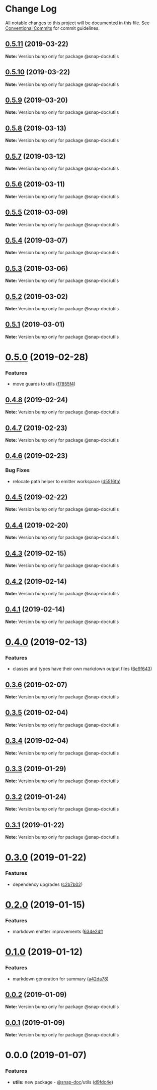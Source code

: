 # Change Log

All notable changes to this project will be documented in this file.
See [Conventional Commits](https://conventionalcommits.org) for commit guidelines.

## [0.5.11](https://github.com/snap-doc/snap-doc/compare/@snap-doc/utils@0.5.10...@snap-doc/utils@0.5.11) (2019-03-22)

**Note:** Version bump only for package @snap-doc/utils





## [0.5.10](https://github.com/snap-doc/snap-doc/compare/@snap-doc/utils@0.5.9...@snap-doc/utils@0.5.10) (2019-03-22)

**Note:** Version bump only for package @snap-doc/utils





## [0.5.9](https://github.com/snap-doc/snap-doc/compare/@snap-doc/utils@0.5.8...@snap-doc/utils@0.5.9) (2019-03-20)

**Note:** Version bump only for package @snap-doc/utils





## [0.5.8](https://github.com/snap-doc/snap-doc/compare/@snap-doc/utils@0.5.7...@snap-doc/utils@0.5.8) (2019-03-13)

**Note:** Version bump only for package @snap-doc/utils





## [0.5.7](https://github.com/snap-doc/snap-doc/compare/@snap-doc/utils@0.5.6...@snap-doc/utils@0.5.7) (2019-03-12)

**Note:** Version bump only for package @snap-doc/utils





## [0.5.6](https://github.com/snap-doc/snap-doc/compare/@snap-doc/utils@0.5.5...@snap-doc/utils@0.5.6) (2019-03-11)

**Note:** Version bump only for package @snap-doc/utils





## [0.5.5](https://github.com/snap-doc/snap-doc/compare/@snap-doc/utils@0.5.4...@snap-doc/utils@0.5.5) (2019-03-09)

**Note:** Version bump only for package @snap-doc/utils





## [0.5.4](https://github.com/snap-doc/snap-doc/compare/@snap-doc/utils@0.5.3...@snap-doc/utils@0.5.4) (2019-03-07)

**Note:** Version bump only for package @snap-doc/utils





## [0.5.3](https://github.com/snap-doc/snap-doc/compare/@snap-doc/utils@0.5.2...@snap-doc/utils@0.5.3) (2019-03-06)

**Note:** Version bump only for package @snap-doc/utils





## [0.5.2](https://github.com/snap-doc/snap-doc/compare/@snap-doc/utils@0.5.1...@snap-doc/utils@0.5.2) (2019-03-02)

**Note:** Version bump only for package @snap-doc/utils





## [0.5.1](https://github.com/snap-doc/snap-doc/compare/@snap-doc/utils@0.5.0...@snap-doc/utils@0.5.1) (2019-03-01)

**Note:** Version bump only for package @snap-doc/utils





# [0.5.0](https://github.com/snap-doc/snap-doc/compare/@snap-doc/utils@0.4.8...@snap-doc/utils@0.5.0) (2019-02-28)


### Features

* move guards to utils ([f7855f4](https://github.com/snap-doc/snap-doc/commit/f7855f4))





## [0.4.8](https://github.com/snap-doc/snap-doc/compare/@snap-doc/utils@0.4.7...@snap-doc/utils@0.4.8) (2019-02-24)

**Note:** Version bump only for package @snap-doc/utils





## [0.4.7](https://github.com/snap-doc/snap-doc/compare/@snap-doc/utils@0.4.6...@snap-doc/utils@0.4.7) (2019-02-23)

**Note:** Version bump only for package @snap-doc/utils





## [0.4.6](https://github.com/snap-doc/snap-doc/compare/@snap-doc/utils@0.4.5...@snap-doc/utils@0.4.6) (2019-02-23)


### Bug Fixes

* relocate path helper to emitter workspace ([d5516fa](https://github.com/snap-doc/snap-doc/commit/d5516fa))





## [0.4.5](https://github.com/snap-doc/snap-doc/compare/@snap-doc/utils@0.4.4...@snap-doc/utils@0.4.5) (2019-02-22)

**Note:** Version bump only for package @snap-doc/utils





## [0.4.4](https://github.com/snap-doc/snap-doc/compare/@snap-doc/utils@0.4.3...@snap-doc/utils@0.4.4) (2019-02-20)

**Note:** Version bump only for package @snap-doc/utils





## [0.4.3](https://github.com/snap-doc/snap-doc/compare/@snap-doc/utils@0.4.2...@snap-doc/utils@0.4.3) (2019-02-15)

**Note:** Version bump only for package @snap-doc/utils





## [0.4.2](https://github.com/snap-doc/snap-doc/compare/@snap-doc/utils@0.4.1...@snap-doc/utils@0.4.2) (2019-02-14)

**Note:** Version bump only for package @snap-doc/utils





## [0.4.1](https://github.com/snap-doc/snap-doc/compare/@snap-doc/utils@0.4.0...@snap-doc/utils@0.4.1) (2019-02-14)

**Note:** Version bump only for package @snap-doc/utils





# [0.4.0](https://github.com/snap-doc/snap-doc/compare/@snap-doc/utils@0.3.6...@snap-doc/utils@0.4.0) (2019-02-13)


### Features

* classes and types have their own markdown output files ([6e9f643](https://github.com/snap-doc/snap-doc/commit/6e9f643))





## [0.3.6](https://github.com/snap-doc/snap-doc/compare/@snap-doc/utils@0.3.5...@snap-doc/utils@0.3.6) (2019-02-07)

**Note:** Version bump only for package @snap-doc/utils





## [0.3.5](https://github.com/snap-doc/snap-doc/compare/@snap-doc/utils@0.3.4...@snap-doc/utils@0.3.5) (2019-02-04)

**Note:** Version bump only for package @snap-doc/utils





## [0.3.4](https://github.com/snap-doc/snap-doc/compare/@snap-doc/utils@0.3.3...@snap-doc/utils@0.3.4) (2019-02-04)

**Note:** Version bump only for package @snap-doc/utils





## [0.3.3](https://github.com/snap-doc/snap-doc/compare/@snap-doc/utils@0.3.2...@snap-doc/utils@0.3.3) (2019-01-29)

**Note:** Version bump only for package @snap-doc/utils





## [0.3.2](https://github.com/snap-doc/snap-doc/compare/@snap-doc/utils@0.3.1...@snap-doc/utils@0.3.2) (2019-01-24)

**Note:** Version bump only for package @snap-doc/utils





## [0.3.1](https://github.com/snap-doc/snap-doc/compare/@snap-doc/utils@0.3.0...@snap-doc/utils@0.3.1) (2019-01-22)

**Note:** Version bump only for package @snap-doc/utils





# [0.3.0](https://github.com/snap-doc/snap-doc/compare/@snap-doc/utils@0.2.0...@snap-doc/utils@0.3.0) (2019-01-22)


### Features

* dependency upgrades ([c2b7b02](https://github.com/snap-doc/snap-doc/commit/c2b7b02))





# [0.2.0](https://github.com/snap-doc/snap-doc/compare/@snap-doc/utils@0.1.0...@snap-doc/utils@0.2.0) (2019-01-15)


### Features

* markdown emitter improvements ([634e24f](https://github.com/snap-doc/snap-doc/commit/634e24f))





# [0.1.0](https://github.com/snap-doc/snap-doc/compare/@snap-doc/utils@0.0.2...@snap-doc/utils@0.1.0) (2019-01-12)


### Features

* markdown generation for summary ([a42da78](https://github.com/snap-doc/snap-doc/commit/a42da78))





## [0.0.2](https://github.com/snap-doc/snap-doc/compare/@snap-doc/utils@0.0.1...@snap-doc/utils@0.0.2) (2019-01-09)

**Note:** Version bump only for package @snap-doc/utils





## [0.0.1](https://github.com/snap-doc/snap-doc/compare/@snap-doc/utils@0.0.0...@snap-doc/utils@0.0.1) (2019-01-09)

**Note:** Version bump only for package @snap-doc/utils





# 0.0.0 (2019-01-07)


### Features

* **utils:** new package - [@snap-doc](https://github.com/snap-doc)/utils ([d9fdc4e](https://github.com/snap-doc/snap-doc/commit/d9fdc4e))
